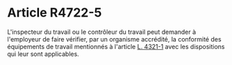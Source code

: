 # Article R4722-5

  
L'inspecteur du travail ou le contrôleur du travail peut demander à l'employeur de faire vérifier, par un organisme accrédité, la conformité des équipements de travail mentionnés à l'article [L. 4321-1][1] avec les dispositions qui leur sont applicables.

 [1]: /affichCodeArticle.do?cidTexte=LEGITEXT000006072050&idArticle=LEGIARTI000006903209&dateTexte=&categorieLien=cid